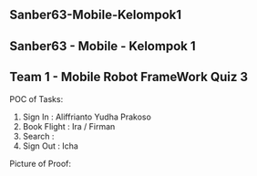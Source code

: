 ## Sanber63-Mobile-Kelompok1
## Sanber63 - Mobile - Kelompok 1
## Team 1 - Mobile Robot FrameWork Quiz 3

POC of Tasks:
1. Sign In : Aliffrianto Yudha Prakoso
2. Book Flight : Ira / Firman
3. Search : 
4. Sign Out : Icha

Picture of Proof: